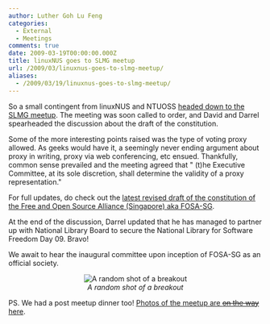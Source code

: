 ```yaml
---
author: Luther Goh Lu Feng
categories:
  - External
  - Meetings
comments: true
date: 2009-03-19T00:00:00.000Z
title: linuxNUS goes to SLMG meetup
url: /2009/03/linuxnus-goes-to-slmg-meetup/
aliases:
  - /2009/03/19/linuxnus-goes-to-slmg-meetup/
---
```


So a small contingent from linuxNUS and NTUOSS <a href="//linuxnus.org/2009/03/17/singapore-linux-march-meetup-singapore-lubuntu-team/">headed down to the SLMG meetup</a>.  The meeting was soon called to order, and David and Darrel spearheaded the discussion about the draft of the constitution.

Some of the more interesting points raised was the type of voting proxy allowed. As geeks would have it, a seemingly never ending argument about proxy in writing, proxy via web conferencing, etc ensued. Thankfully, common sense prevailed and the meeting agreed that " (t)he Executive Committee, at its sole discretion, shall determine the validity of a proxy representation."

For full updates, do check out the <a href="//open-source-alliance.sg/FinalDraftConstitution">latest revised draft of the constitution of the Free and Open Source Alliance (Singapore) aka FOSA-SG</a>.

At the end of the discussion, Darrel updated that he has managed to partner up with National Library Board to secure the National Library for Software Freedom Day 09. Bravo!

We await to hear the inaugural committee upon inception of FOSA-SG as an official society.

<div align="center"><img src="//inlinethumb45.webshots.com/23340/2939250570101890940S425x425Q85.jpg" alt="A random shot of a breakout" /><br /> <em>A random shot of a breakout</em></div>

PS. We had a post meetup dinner too! <a href="//news.webshots.com/album/570600827duxqbj?vhost=news">Photos of the meetup are <del datetime="2009-03-20T03:52:03+00:00">on the way</del> here</a>.

